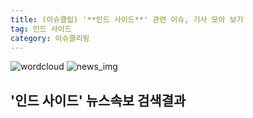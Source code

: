 ```yaml
---
title: (이슈클립) '**인드 사이드**' 관련 이슈, 기사 모아 보기
tag: 인드 사이드
category: 이슈클리핑
---
```

![wordcloud](https://s3.ap-northeast-2.amazonaws.com/lyrics101-wordcloud/2018-09-25-1537822639.png)
![news_img](https://user-images.githubusercontent.com/42597476/44507050-1206f400-a6e4-11e8-8d98-7ffbfebb353f.png)
## **'**인드 사이드**'** 뉴스속보 검색결과


